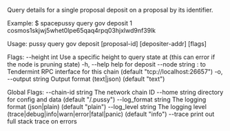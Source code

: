 Query details for a single proposal deposit on a proposal by its identifier.

Example:
$ spacepussy query gov deposit 1 cosmos1skjwj5whet0lpe65qaq4rpq03hjxlwd9nf39lk

Usage:
  pussy query gov deposit [proposal-id] [depositer-addr] [flags]

Flags:
      --height int      Use a specific height to query state at (this can error if the node is pruning state)
  -h, --help            help for deposit
      --node string     <host>:<port> to Tendermint RPC interface for this chain (default "tcp://localhost:26657")
  -o, --output string   Output format (text|json) (default "text")

Global Flags:
      --chain-id string     The network chain ID
      --home string         directory for config and data (default "/.pussy")
      --log_format string   The logging format (json|plain) (default "plain")
      --log_level string    The logging level (trace|debug|info|warn|error|fatal|panic) (default "info")
      --trace               print out full stack trace on errors
